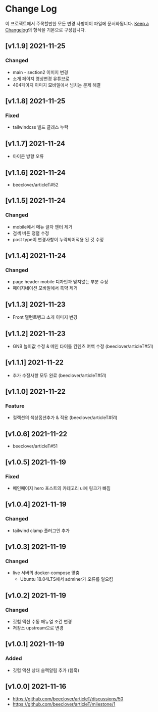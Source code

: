 # Change Log

이 프로젝트에서 주목할만한 모든 변경 사항이이 파일에 문서화됩니다.
[Keep a Changelog](https://keepachangelog.com/ko/1.0.0/)의 형식을 기본으로 구성됩니다.

## [v1.1.9] 2021-11-25

### Changed

- main - section2 이미지 변경
- 소개 페이지 영상변경 유튜브로
- 404페이지 이미지 모바일에서 넘치는 문제 해결

## [v1.1.8] 2021-11-25

### Fixed

- tailwindcss 빌드 클래스 누락

## [v1.1.7] 2021-11-24

- 아이콘 방향 오류

## [v1.1.6] 2021-11-24

- beeclover/articleT#52

## [v1.1.5] 2021-11-24

### Changed

- mobile에서 메뉴 글자 엔터 제거
- 검색 버튼 정렬 수정
- post type이 변경사항이 누락되어적용 된 것 수정

## [v1.1.4] 2021-11-24

### Changed

- page header mobile 디자인과 맞지않는 부분 수정
- 페이지네이션 모바일에서 축약 제거

## [v1.1.3] 2021-11-23

- Front 탤런트뱅크 소개 이미지 변경

## [v1.1.2] 2021-11-23

- GNB 높이값 수정 & 메인 타이틀 컨텐츠 여백 수정 (beeclover/articleT#51)

## [v1.1.1] 2021-11-22

- 추가 수정사항 모두 완료 (beeclover/articleT#51)

## [v1.1.0] 2021-11-22

### Feature

- 컬렉션의 색상옵션추가 & 적용 (beeclover/articleT#51)

## [v1.0.6] 2021-11-22

- beeclover/articleT#51

## [v1.0.5] 2021-11-19

### Fixed

- 메인페이지 hero 포스트의 카테고리 ui에 링크가 빠짐

## [v1.0.4] 2021-11-19

### Changed

- tailwind clamp 플러그인 추가

## [v1.0.3] 2021-11-19

### Changed

- live 서버의 docker-compose 맞춤
  - Ubuntu 18.04LTS에서 adminer가 오류를 일으킴

## [v1.0.2] 2021-11-19

### Changed

- 깃헙 액션 수동 매뉴얼 조건 변경
- 저장소 upstream으로 변경

## [v1.0.1] 2021-11-19

### Added

- 깃헙 액션 상태 슬랙알림 추가 (웹훅)

## [v1.0.0] 2021-11-16

- https://github.com/beeclover/articleT/discussions/50
- https://github.com/beeclover/articleT/milestone/1
